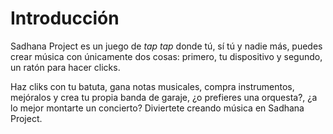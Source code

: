 # Introducción

Sadhana Project es un juego de _tap tap_ donde tú, sí tú y nadie más, puedes crear música con únicamente dos cosas: primero, tu dispositivo y segundo, un ratón para hacer clicks.

Haz cliks con tu batuta, gana notas musicales, compra instrumentos, mejóralos y crea tu propia banda de garaje, ¿o prefieres una orquesta?, ¿a lo mejor montarte un concierto? Diviertete creando música en Sadhana Project.